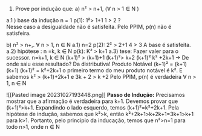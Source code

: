 1) Prove por indução que:
a) n² > n+1, ($\forall$ n > 1 $\in$ N )

a.1 ) base da indução n = 1
		p(1): 1²> 1+1
		1 > 2 ?  
Nesse caso a desigualdade não é satisfeita. Pelo PPIM, p(n) não é satisfeira.

b) n² > n+,. $\forall$ n > 1, n $\in$ N
	a.1) n=2
	p(2): 2² > 2+1
	4 > 3
	A base é satisfeita.
	a.2) hipótese : n =k, k $\in$ N
	p(k): K² > k+1
	a.3) tese: Fazer valer para o sucessor. n=k+1, k $\in$ N
	(k+1)² > (k+1)+1
	(k+1)²> k+2
	(k+1)²
	k² +2k+1 -> De onde saiu esse resultado? Da distributiva! Produto Notável (k+1)² = (k+1)(k+1)
	(k+1)² = k²+2k+1 
	o primeiro termo do meu produto notável é k². E sabemos k² > (k+1)+2k+1
	e 3k + 2 > k +2
	Pelo PPIM, p(n) é verdadeira $\forall$ n > 1, n $\in$ N
	
![[Pasted image 20231027193448.png]]
**Passo de Indução:** Precisamos mostrar que a afirmação é verdadeira para k+1. Devemos provar que (k+1)²>k+1.
Expandindo o lado esquerdo, temos (k+1)²=k²+2k+1.
Pela hipótese de indução, sabemos que k²>k, então k²+2k+1>k+2k+1=3k+1>k+1 para k>1. Portanto, pelo principio da inducação, temos que n²>n=1 para todo n>1, onde n $\in$ N 